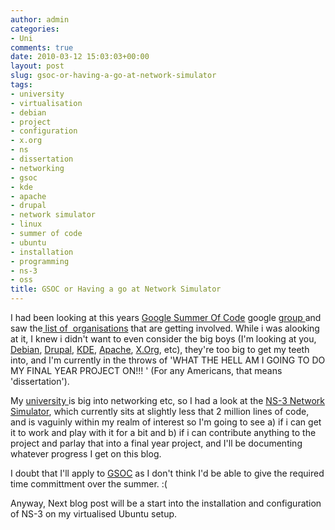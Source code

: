 ```yaml
---
author: admin
categories:
- Uni
comments: true
date: 2010-03-12 15:03:03+00:00
layout: post
slug: gsoc-or-having-a-go-at-network-simulator
tags:
- university
- virtualisation
- debian
- project
- configuration
- x.org
- ns
- dissertation
- networking
- gsoc
- kde
- apache
- drupal
- network simulator
- linux
- summer of code
- ubuntu
- installation
- programming
- ns-3
- oss
title: GSOC or Having a go at Network Simulator
---
```



I had been looking at this years [Google Summer Of Code](http://code.google.com/soc/) google [group ](http://groups.google.com/group/google-summer-of-code-discuss)and saw the[ list of  organisations](http://spreadsheets.google.com/pub?key=t-XzUSGaMoJIM9lPmCMVezA&output=html) that are getting involved. While i was alooking at it, I knew i didn't want to even consider the big boys (I'm looking at you, [Debian](http://debian-community.org/planets/), [Drupal](http://drupal.org/contributors-guide), [KDE](http://www.kdedevelopers.org/), [Apache](http://www.apache.org/dev/), [X.Org](http://wiki.x.org/wiki/ModularDevelopersGuide), etc), they're too big to get my teeth into, and I'm currently in the throws of 'WHAT THE HELL AM I GOING TO DO MY FINAL YEAR PROJECT ON!!! ' (For any Americans, that means 'dissertation').

My [university ](http://www.qub.ac.uk/schools/eeecs/)is big into networking etc, so I had a look at the [NS-3 Network Simulator](http://www.nsnam.org/), which currently sits at slightly less that 2 million lines of code, and is vaguinly within my realm of interest so I'm going to see a) if i can get it to work and play with it for a bit and b) if i can contribute anything to the project and parlay that into a final year project, and I'll be documenting whatever progress I get on this blog.

I doubt that I'll apply to [GSOC](http://code.google.com/soc/) as I don't think I'd be able to give the required time committment over the summer. :(

Anyway, Next blog post will be a start into the installation and configuration of NS-3 on my virtualised Ubuntu setup.
